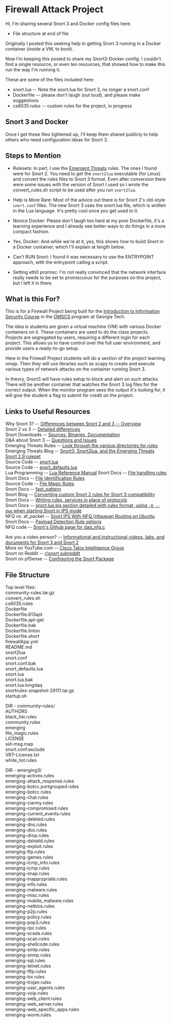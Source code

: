 # Firewall Attack Project

Hi, I'm sharing several Snort 3 and Docker config files here. 

- File structure at end of file

Originally I posted this seeking help in getting Snort 3 running in a Docker container (inside a VM, to boot). 

Now I'm keeping this posted to share my Snort3-Docker config. I couldn't find a single resource, or even ten resources, that showed how to make this run the way I'm running it.

These are some of the files included here:
- snort.lua -- Note the snort.lua for Snort 3, no longer a snort.conf
- Dockerfile -- please don't laugh (out loud), and please make suggestions
- cs6035.rules -- custom rules for the project, in progress

## Snort 3 and Docker

Once I get these files tightened up, I'll keep them shared publicly to help others who need configuration ideas for Snort 3.

## Steps to Mention

- Rulesets: In part, I use the [Emergent Threats](https://rules.emergingthreats.net/OPEN_download_instructions.html) rules. The ones I found were for Snort 2. You need to get the `snort2lua` executable (for Linux) and convert the rules files to Snort 3 format. Even after conversion there were some issues with the version of Snort I used so I wrote the convert_rules.sh script to be used after you run `snort2lua`.

- Help is More Rare: Most of the advice out there is for Snort 2's old-style `snort.conf` files. The new Snort 3 uses the snort.lua file, which is written in the Lua language. It's pretty cool once you get used to it.

- Novice Docker: Please don't laugh too hard at my poor Dockerfile, it's a learning experience and I already see better ways to do things in a more compact fashion.

- Yes, Docker: And while we're at it, yes, this shows how to build Snort in a Docker container, which I'll explain at length below.

- Can't RUN Snort: I found it was necessary to use the ENTRYPOINT approach, with the entrypoint calling a script.

- Setting eth0 promisc: I'm not really convinced that the network interface really needs to be set to promiscuous for the purposes on this project, but I left it in there.

## What is this For?

This is for a Firewall Project being built for the [Introduction to Information Security Course](https://omscs.gatech.edu/cs-6035-introduction-information-security) in the [OMSCS](https://omscs.gatech.edu/) program at Georgia Tech.

The idea is students are given a virtual machine (VM) with various Docker containers on it. These containers are used to do the class projects. Projects are segregated by users, requiring a different login for each project. This allows us to have control over the full user environment, and provide users a ready-to-go setup.

Here in the Firewall Project students will do a section of the project learning nmap. Then they will use libraries such as scapy to create and execute various types of network attacks on the container running Snort 3.

In theory, Snort3 will have rules setup to block and alert on such attacks. There will be another container that watches the Snort 3 log files for the correct output. When the monitor program sees the output it's looking for, it will give the student a flag to submit for credit on the project.

## Links to Useful Resources

Why Snort 3? -- [Differences between Snort 2 and 3 -- Overview](https://www.snort.org/snort3)  
Snort 2 vs 3 -- [Detailed differences](https://s3.amazonaws.com/snort-org-site/production/document_files/files/000/004/341/original/snort3_information.pdf?1612471639)  
Snort Downloads -- [Sources, Binaries, Documentation](https://www.snort.org/downloads)  
Q&A about Snort 3 -- [Questions and Issues](https://snort-sigs.narkive.com/KCogoq3o/snort-devel-snort3-ips-questions-issues-and-requests)  
Emerging Threats Rules -- [Look through the various directories for rules](https://rules.emergingthreats.net/)  
Emerging Threats Blog -- [Snort3, Snort2lua, and the Emerging Threats Snort 2.9 ruleset](https://community.emergingthreats.net/t/snort3-snort2lua-and-the-emerging-threats-snort-2-9-ruleset/475)  
Source Code -- [snort.lua](https://github.com/snort3/snort3/blob/master/lua/snort.lua)  
Source Code -- [snort_defaults.lua](https://github.com/snort3/snort3/blob/master/lua/snort_defaults.lua)  
Lua Programming -- [Lua Reference Manual](https://www.lua.org/manual/5.4/)
Snort Docs -- [File handling rules](https://docs.snort.org/rules/headers/file_rules)  
Snort Docs -- [File Identification Rules](https://docs.snort.org/rules/headers/file_id_rules)  
Source Code -- [File Magic Rules](https://github.com/snort3/snort3/blob/master/lua/file_magic.rules)  
Snort Docs -- [fast_pattern](https://docs.snort.org/rules/options/payload/fast_pattern)  
Snort Blog -- [Converting custom Snort 2 rules for Snort 3 compatibility](https://blog.snort.org/2020/09/converting-custom-snort-2-rules-for.html)  
Snort Docs -- [Writing rules, services in place of protocols](https://docs.snort.org/rules/headers/protocols)  
Snort Docs -- [snort.lua ips section detailed with rules format, using `-Q --daq` when starting Snort in IPS mode](https://docs.snort.org/start/rules)   
NFQ vs. af_packet -- [Snort IPS With NFQ (nfqueue) Routing on Ubuntu](https://sublimerobots.com/2017/06/snort-ips-with-nfq-routing-on-ubuntu/)  
Snort Docs -- [Payload Detection Rule options](https://docs.snort.org/rules/options/payload/)  
NFQ code -- [Snort's Github page for daq_nfq.c](https://github.com/snort3/libdaq/blob/master/modules/nfq/daq_nfq.c)  

Are you a video person? -- [Informational and instructional videos, labs, and documents for Snort 3 and Snort 2](https://www.snort.org/resources)  
More on YouTube.com -- [Cisco Talos Intelligence Group](https://www.youtube.com/playlist?list=PLpPXZRVU-dX33VNUeqWrMmBNf5FeKVmi-)  
Snort on Reddit -- [r/snort subreddit](https://www.reddit.com/r/snort/)  
Snort on pfSense -- [Configuring the Snort Package](https://docs.netgate.com/pfsense/en/latest/packages/snort/setup.html)  

## File Structure

Top level files:  
community-rules.tar.gz  
convert_rules.sh  
cs6035.rules  
Dockerfile  
Dockerfile.813apt  
Dockerfile.apt-get  
Dockerfile.bak   
Dockerfile.linton  
Dockerfile.short  
firewallApp.yml  
README.md  
snort2lua  
snort.conf  
snort.conf.bak  
snort_defaults.lua  
snort.lua  
snort.lua.bak  
snort.lua.longdaq  
snortrules-snapshot-29111.tar.gz  
startup.sh  
  
DIR - community-rules/  
AUTHORS  
black_list.rules  
community.rules  
emerging  
file_magic.rules  
LICENSE  
sid-msg.map  
snort.conf.exclude  
VRT-License.txt  
white_list.rules  

DIR - emerging3/  
emerging-activex.rules  
emerging-attack_response.rules  
emerging-botcc.portgrouped.rules  
emerging-botcc.rules  
emerging-chat.rules  
emerging-ciarmy.rules  
emerging-compromised.rules  
emerging-current_events.rules  
emerging-deleted.rules  
emerging-dns.rules  
emerging-dos.rules  
emerging-drop.rules  
emerging-dshield.rules  
emerging-exploit.rules  
emerging-ftp.rules  
emerging-games.rules  
emerging-icmp_info.rules  
emerging-icmp.rules  
emerging-imap.rules  
emerging-inappropriate.rules  
emerging-info.rules  
emerging-malware.rules  
emerging-misc.rules  
emerging-mobile_malware.rules  
emerging-netbios.rules  
emerging-p2p.rules  
emerging-policy.rules  
emerging-pop3.rules  
emerging-rpc.rules  
emerging-scada.rules  
emerging-scan.rules  
emerging-shellcode.rules  
emerging-smtp.rules  
emerging-snmp.rules  
emerging-sql.rules  
emerging-telnet.rules  
emerging-tftp.rules  
emerging-tor.rules  
emerging-trojan.rules  
emerging-user_agents.rules  
emerging-voip.rules  
emerging-web_client.rules  
emerging-web_server.rules  
emerging-web_specific_apps.rules  
emerging-worm.rules  

